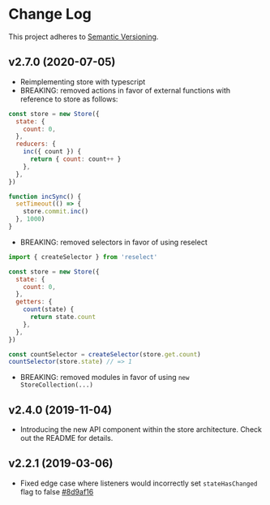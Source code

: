 # Change Log

This project adheres to [Semantic Versioning](http://semver.org/).

## v2.7.0 (2020-07-05)

- Reimplementing store with typescript
- BREAKING: removed actions in favor of external functions with reference to store as follows:

```js
const store = new Store({
  state: {
    count: 0,
  },
  reducers: {
    inc({ count }) {
      return { count: count++ }
    },
  },
})

function incSync() {
  setTimeout(() => {
    store.commit.inc()
  }, 1000)
}
```

- BREAKING: removed selectors in favor of using reselect

```js
import { createSelector } from 'reselect'

const store = new Store({
  state: {
    count: 0,
  },
  getters: {
    count(state) {
      return state.count
    },
  },
})

const countSelector = createSelector(store.get.count)
countSelector(store.state) // => 1
```

- BREAKING: removed modules in favor of using `new StoreCollection(...)`

## v2.4.0 (2019-11-04)

- Introducing the new API component within the store architecture. Check out the README for details.

## v2.2.1 (2019-03-06)

- Fixed edge case where listeners would incorrectly set `stateHasChanged` flag to false [\#8d9af16](https://github.com/anewjs/store/commit/8d9af16b81b3d311404c3bc47e4224e37b8b6a09)
